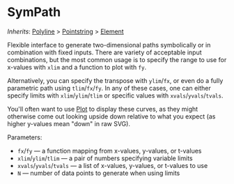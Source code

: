 # SymPath

*Inherits*: [Polyline](/docs/polyline) > [Pointstring](/docs/pointstring) > [Element](/docs/element)

Flexible interface to generate two-dimensional paths symbolically or in combination with fixed inputs. There are variety of acceptable input combinations, but the most common usage is to specify the range to use for x-values with `xlim` and a function to plot with `fy`.

Alternatively, you can specify the transpose with `ylim`/`fx`, or even do a fully parametric path using `tlim`/`fx`/`fy`. In any of these cases, one can either specify limits with `xlim`/`ylim`/`tlim` or specific values with `xvals`/`yvals`/`tvals`.

You'll often want to use [Plot](/docs/plot) to display these curves, as they might otherwise come out looking upside down relative to what you expect (as higher y-values mean "down" in raw SVG).

Parameters:
- `fx`/`fy` — a function mapping from x-values, y-values, or t-values
- `xlim`/`ylim`/`tlim` — a pair of numbers specifying variable limits
- `xvals`/`yvals`/`tvals` — a list of x-values, y-values, or t-values to use
- `N` — number of data points to generate when using limits
